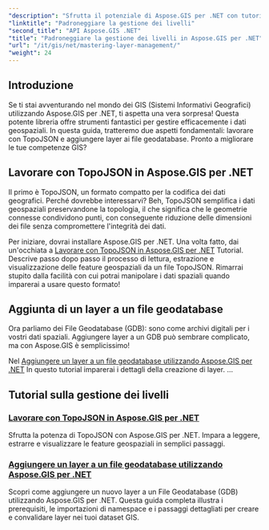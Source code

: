 ```yaml
---
"description": "Sfrutta il potenziale di Aspose.GIS per .NET con tutorial su TopoJSON e File Geodatabase. Semplifica la gestione dei livelli."
"linktitle": "Padroneggiare la gestione dei livelli"
"second_title": "API Aspose.GIS .NET"
"title": "Padroneggiare la gestione dei livelli in Aspose.GIS per .NET"
"url": "/it/gis/net/mastering-layer-management/"
"weight": 24
---
```


## Introduzione

Se ti stai avventurando nel mondo dei GIS (Sistemi Informativi Geografici) utilizzando Aspose.GIS per .NET, ti aspetta una vera sorpresa! Questa potente libreria offre strumenti fantastici per gestire efficacemente i dati geospaziali. In questa guida, tratteremo due aspetti fondamentali: lavorare con TopoJSON e aggiungere layer ai file geodatabase. Pronto a migliorare le tue competenze GIS?

## Lavorare con TopoJSON in Aspose.GIS per .NET

Il primo è TopoJSON, un formato compatto per la codifica dei dati geografici. Perché dovrebbe interessarvi? Beh, TopoJSON semplifica i dati geospaziali preservandone la topologia, il che significa che le geometrie connesse condividono punti, con conseguente riduzione delle dimensioni dei file senza compromettere l'integrità dei dati. 

Per iniziare, dovrai installare Aspose.GIS per .NET. Una volta fatto, dai un'occhiata a [Lavorare con TopoJSON in Aspose.GIS per .NET](./working-with-topojson/) Tutorial. Descrive passo dopo passo il processo di lettura, estrazione e visualizzazione delle feature geospaziali da un file TopoJSON. Rimarrai stupito dalla facilità con cui potrai manipolare i dati spaziali quando imparerai a usare questo formato!

## Aggiunta di un layer a un file geodatabase

Ora parliamo dei File Geodatabase (GDB): sono come archivi digitali per i vostri dati spaziali. Aggiungere layer a un GDB può sembrare complicato, ma con Aspose.GIS è semplicissimo! 

Nel [Aggiungere un layer a un file geodatabase utilizzando Aspose.GIS per .NET](./add-layer-to-file-geo-database/) In questo tutorial imparerai i dettagli della creazione di layer. ...

## Tutorial sulla gestione dei livelli
### [Lavorare con TopoJSON in Aspose.GIS per .NET](./working-with-topojson/)
Sfrutta la potenza di TopoJSON con Aspose.GIS per .NET. Impara a leggere, estrarre e visualizzare le feature geospaziali in semplici passaggi.
### [Aggiungere un layer a un file geodatabase utilizzando Aspose.GIS per .NET](./add-layer-to-file-geo-database/)
Scopri come aggiungere un nuovo layer a un File Geodatabase (GDB) utilizzando Aspose.GIS per .NET. Questa guida completa illustra i prerequisiti, le importazioni di namespace e i passaggi dettagliati per creare e convalidare layer nei tuoi dataset GIS.